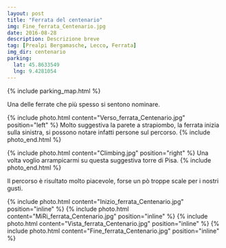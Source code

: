 ```yaml
---
layout: post
title: "Ferrata del centenario"
img: Fine_ferrata_Centenario.jpg
date: 2016-08-28
description: Descrizione breve
tag: [Prealpi Bergamasche, Lecco, Ferrata]
img_dir: centenario
parking:
  lat: 45.8633549
  lng: 9.4281054
---
```


{% include parking_map.html %}

Una delle ferrate che più spesso si sentono nominare.

{% include photo.html content="Verso_ferrata_Centenario.jpg" position="left" %}
Molto suggestiva la parete a strapiombo, la ferrata inizia sulla sinistra, si possono notare infatti persone sul percorso.
{% include photo_end.html %}

{% include photo.html content="Climbing.jpg" position="right" %}
Una volta voglio arrampicarmi su questa suggestiva torre di Pisa.
{% include photo_end.html %}

Il percorso è risultato molto piacevole, forse un pò troppe scale per i nostri gusti.
<div>
{% include photo.html content="Inizio_ferrata_Centenario.jpg" position="inline" %}
{% include photo.html content="MiRi_ferrata_Centenario.jpg" position="inline" %}
{% include photo.html content="Vista_ferrata_Centenario.jpg" position="inline" %}
{% include photo.html content="Fine_ferrata_Centenario.jpg" position="inline" %}
</div>
